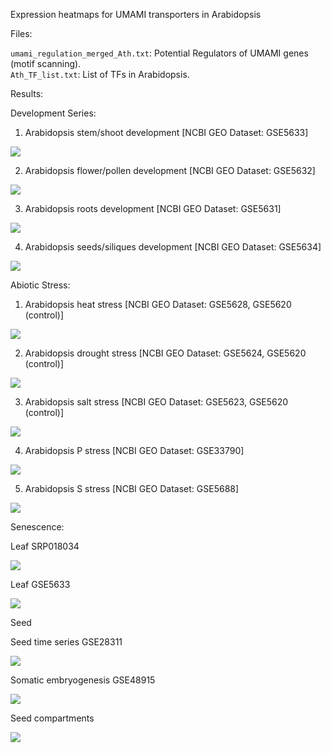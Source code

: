 Expression heatmaps for UMAMI transporters in Arabidopsis

Files:

`umami_regulation_merged_Ath.txt`:  Potential Regulators of UMAMI genes (motif scanning).  
`Ath_TF_list.txt`:  List of TFs in Arabidopsis.  

Results:

Development Series:

1. Arabidopsis stem/shoot development [NCBI GEO Dataset: GSE5633]

![](https://github.com/rkapr/UMAMI/blob/master/AThaliana_senescence/Shoot_stem_GSE5633)

2. Arabidopsis flower/pollen development [NCBI GEO Dataset: GSE5632]

![](https://github.com/rkapr/UMAMI/blob/master/AThaliana_senescence/dev_flower_pollen)

3. Arabidopsis roots development [NCBI GEO Dataset: GSE5631]

![](https://github.com/rkapr/UMAMI/blob/master/AThaliana_senescence/dev_roots.png)

4. Arabidopsis seeds/siliques development [NCBI GEO Dataset: GSE5634]

![](https://github.com/rkapr/UMAMI/blob/master/AThaliana_senescence/dev_seeds_siliques)

Abiotic Stress:

1. Arabidopsis heat stress [NCBI GEO Dataset: GSE5628, GSE5620 (control)]

![](https://github.com/rkapr/UMAMI/blob/master/AThaliana_senescence/stress_shoot_root_heat)

2. Arabidopsis drought stress [NCBI GEO Dataset: GSE5624, GSE5620 (control)]

![](https://github.com/rkapr/UMAMI/blob/master/AThaliana_senescence/stress_shoot_root_drought)

3. Arabidopsis salt stress [NCBI GEO Dataset: GSE5623, GSE5620 (control)]

![](https://github.com/rkapr/UMAMI/blob/master/AThaliana_senescence/stress_shoot_root_salt)

4. Arabidopsis P stress [NCBI GEO Dataset: GSE33790]

![](https://github.com/rkapr/UMAMI/blob/master/AThaliana_senescence/stress_shoot_root_phosphorous)

5. Arabidopsis S stress [NCBI GEO Dataset: GSE5688]

![](https://github.com/rkapr/UMAMI/blob/master/AThaliana_senescence/stress_root_sulphur.png)

Senescence:

Leaf SRP018034

![](https://github.com/rkapr/UMAMI/blob/master/AThaliana_senescence/leaf_senescence_SRP018034.png)

Leaf GSE5633

![](https://github.com/rkapr/UMAMI/blob/master/AThaliana_senescence/senescence_GSE22982.png)

Seed 

Seed time series GSE28311

![](https://github.com/rkapr/UMAMI/blob/master/AThaliana_senescence/seed_timeseries)

Somatic embryogenesis GSE48915

![](https://github.com/rkapr/UMAMI/blob/master/AThaliana_senescence/somatic_embryogenesis)

Seed compartments

![](https://github.com/rkapr/UMAMI/blob/master/AThaliana_senescence/seed_compartments_preglobular)
